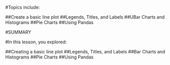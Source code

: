 
#Topics include:

##Create a basic line plot
##Legends, Titles, and Labels
##UBar Charts and Histograms
##Pie Charts
##Using Pandas

#SUMMARY

#In this lesson, you explored:

##Creating a basic line plot
##Legends, Titles, and Labels
##Bar Charts and Histograms
##Pie Charts
##Using Pandas